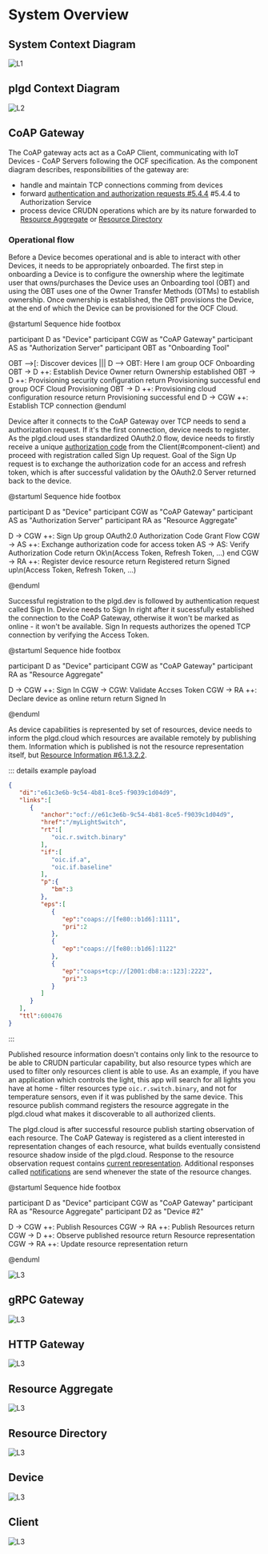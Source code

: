 # System Overview

## System Context Diagram
![L1](/img/diagrams/system-plgd.svg)

## plgd Context Diagram
![L2](/img/diagrams/container-plgd.svg)

## CoAP Gateway
The CoAP gateway acts act as a CoAP Client, communicating with IoT Devices - CoAP Servers following the OCF specification. As the component diagram describes, responsibilities of the gateway are:
- handle and maintain TCP connections comming from devices
- forward [authentication and authorization requests #5.4.4](https://openconnectivity.org/specs/OCF_Device_To_Cloud_Services_Specification_v2.2.0.pdf) #5.4.4 to Authorization Service
- process device CRUDN operations which are by its nature forwarded to [Resource Aggregate](resource-aggregate) or [Resource Directory](resource-directory)

### Operational flow
Before a Device becomes operational and is able to interact with other Devices, it needs to be appropriately onboarded. The first step in onboarding a Device is to configure the ownership where the legitimate user that owns/purchases the Device uses an Onboarding tool (OBT) and using the OBT uses one of the Owner Transfer Methods (OTMs) to establish ownership. Once ownership is established, the OBT provisions the Device, at the end of which the Device can be provisioned for the OCF Cloud.

@startuml Sequence
hide footbox

participant D as "Device"
participant CGW as "CoAP Gateway"
participant AS as "Authorization Server"
participant OBT as "Onboarding Tool"

OBT -->[: Discover devices
|||
D --> OBT: Here I am
group OCF Onboarding
    OBT -> D ++: Establish Device Owner
    return Ownership established
    OBT -> D ++: Provisioning security configuration
    return Provisioning successful
end
group OCF Cloud Provisioning
    OBT -> D ++: Provisioning cloud configuration resource
    return Provisioning successful
end
D -> CGW ++: Establish TCP connection
@enduml

Device after it connects to the CoAP Gateway over TCP needs to send a authorization request. If it's the first connection, device needs to register. As the plgd.cloud uses standardized OAuth2.0 flow, device needs to firstly receive a unique [authorization code](https://tools.ietf.org/html/rfc6749#section-4.1) from the Client(#component-client) and proceed with registration called Sign Up request. Goal of the Sign Up request is to exchange the authorization code for an access and refresh token, which is after successful validation by the OAuth2.0 Server returned back to the device. 

@startuml Sequence
hide footbox

participant D as "Device"
participant CGW as "CoAP Gateway"
participant AS as "Authorization Server"
participant RA as "Resource Aggregate"

D -> CGW ++: Sign Up
group OAuth2.0 Authorization Code Grant Flow
    CGW -> AS ++: Exchange authorization code for access token
    AS -> AS: Verify Authorization Code
    return Ok\n(Access Token, Refresh Token, ...)
end
CGW -> RA ++: Register device resource
return Registered
return Signed up\n(Access Token, Refresh Token, ...)

@enduml

Successful registration to the plgd.dev is followed by authentication request called Sign In. Device needs to Sign In right after it sucessfully established the connection to the CoAP Gateway, otherwise it won't be marked as online - it won't be available. Sign In requests authorizes the opened TCP connection by verifying the Access Token.

@startuml Sequence
hide footbox

participant D as "Device"
participant CGW as "CoAP Gateway"
participant RA as "Resource Aggregate"

D -> CGW ++: Sign In
CGW -> CGW: Validate Accses Token
CGW -> RA ++: Declare device as online
return
return Signed In

@enduml

As device capabilities is represented by set of resources, device needs to inform the plgd.cloud which resources are available remotely by publishing them. Information which is published is not the resource representation itself, but [Resource Information #6.1.3.2.2](https://openconnectivity.org/specs/OCF_Device_To_Cloud_Services_Specification_v2.2.0.pdf).

::: details example payload
``` json
{
   "di":"e61c3e6b-9c54-4b81-8ce5-f9039c1d04d9",
   "links":[
      {
         "anchor":"ocf://e61c3e6b-9c54-4b81-8ce5-f9039c1d04d9",
         "href":"/myLightSwitch",
         "rt":[
            "oic.r.switch.binary"
         ],
         "if":[
            "oic.if.a",
            "oic.if.baseline"
         ],
         "p":{
            "bm":3
         },
         "eps":[
            {
               "ep":"coaps://[fe80::b1d6]:1111",
               "pri":2
            },
            {
               "ep":"coaps://[fe80::b1d6]:1122"
            },
            {
               "ep":"coaps+tcp://[2001:db8:a::123]:2222",
               "pri":3
            }
         ]
      }
   ],
   "ttl":600476
}
```
:::

Published resource information doesn't contains only link to the resource to be able to CRUDN particular capability, but also resource types which are used to filter only resources client is able to use. As an example, if you have an application which controls the light, this app will search for all lights you have at home - filter resources type `oic.r.switch.binary`, and not for temperature sensors, even if it was published by the same device. This resource publish command registers the resource aggregate in the plgd.cloud what makes it discoverable to all authorized clients.

The plgd.cloud is after successful resource publish starting observation of each resource. The CoAP Gateway is registered as a client interested in representation changes of each resource, what builds eventually consistend resource shadow inside of the plgd.cloud. Response to the resource observation request contains [current representation](https://tools.ietf.org/html/rfc7641#section-1.1). Additional responses called [notifications](https://tools.ietf.org/html/rfc7641#section-3.2) are send whenever the state of the resource changes.

@startuml Sequence
hide footbox

participant D as "Device"
participant CGW as "CoAP Gateway"
participant RA as "Resource Aggregate"
participant D2 as "Device #2"

D -> CGW ++: Publish Resources
CGW -> RA ++: Publish Resources
return
CGW -> D ++: Observe published resource
return Resource representation
CGW -> RA ++: Update resource representation
return

@enduml

![L3](/img/diagrams/component-coapgateway.svg)

## gRPC Gateway
![L3](/img/diagrams/component-grpcgateway.svg)

## HTTP Gateway
![L3](/img/diagrams/component-httpgateway.svg)

## Resource Aggregate
![L3](/img/diagrams/component-resourceaggregate.svg)

## Resource Directory
![L3](/img/diagrams/component-resourcedirectory.svg)

## Device
![L3](/img/diagrams/component-device.svg)

## Client
![L3](/img/diagrams/component-clients.svg)